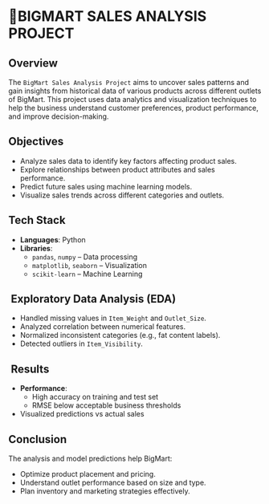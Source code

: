 # 🛒BIGMART SALES ANALYSIS PROJECT

## Overview
The ```BigMart Sales Analysis Project``` aims to uncover sales patterns and gain insights from historical data of various products across different outlets of BigMart. This project uses data analytics and visualization techniques to help the business understand customer preferences, product performance, and improve decision-making.

## Objectives
* Analyze sales data to identify key factors affecting product sales.
* Explore relationships between product attributes and sales performance.
* Predict future sales using machine learning models.
* Visualize sales trends across different categories and outlets.

## Tech Stack
* **Languages**: Python
* **Libraries**:
  * `pandas`, `numpy` – Data processing
  * `matplotlib`, `seaborn` – Visualization
  * `scikit-learn` – Machine Learning

##  Exploratory Data Analysis (EDA)
* Handled missing values in `Item_Weight` and `Outlet_Size`.
* Analyzed correlation between numerical features.
* Normalized inconsistent categories (e.g., fat content labels).
* Detected outliers in `Item_Visibility`.

##  Results
* **Performance**:
  * High accuracy on training and test set
  * RMSE below acceptable business thresholds
* Visualized predictions vs actual sales

## Conclusion
The analysis and model predictions help BigMart:
* Optimize product placement and pricing.
* Understand outlet performance based on size and type.
* Plan inventory and marketing strategies effectively.
